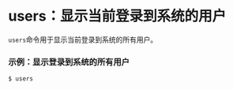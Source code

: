 users：显示当前登录到系统的用户
=====================================================
`users`命令用于显示当前登录到系统的所有用户。

### 示例：显示登录到系统的所有用户
```powershell
$ users 
```
